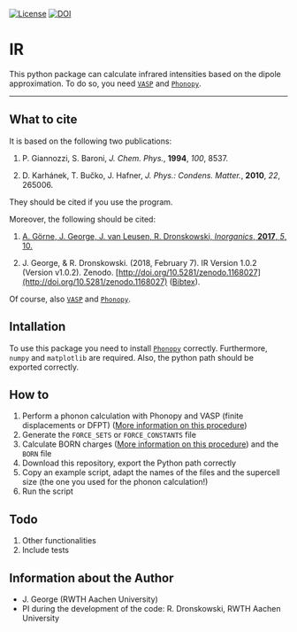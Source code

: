 [![License](https://img.shields.io/badge/License-BSD%203--Clause-blue.svg)](https://github.com/JaGeo/IR/blob/master/LICENSE) [![DOI](https://zenodo.org/badge/101991065.svg)](https://zenodo.org/badge/latestdoi/101991065)

# IR
This python package can calculate infrared intensities based on the dipole approximation. To do so, you need [```VASP```](https://www.vasp.at/) and [```Phonopy```](https://github.com/atztogo/phonopy). 
<hr></hr>

What to cite
------------
It is based on the following two publications: 

1. P. Giannozzi, S. Baroni, *J. Chem. Phys.*, **1994**, *100*, 8537. 

2. D. Karhánek, T. Bučko, J. Hafner, *J. Phys.: Condens. Matter.*, **2010**, *22*, 265006.


 
They should be cited if you use the program. 

Moreover, the following should be cited:
1.  [A. Görne, J. George, J. van Leusen, R. Dronskowski, *Inorganics*, **2017**, *5*, 10.](https://doi.org/10.3390/inorganics5010010) 

2. J. George, & R. Dronskowski. (2018, February 7). IR Version 1.0.2 (Version v1.0.2). Zenodo. [http://doi.org/10.5281/zenodo.1168027](http://doi.org/10.5281/zenodo.1168027)  ([Bibtex](https://zenodo.org/record/1168027/export/hx)). 

Of course, also [```VASP```](https://www.vasp.at/) and [```Phonopy```](https://github.com/atztogo/phonopy).

Intallation
-----------
To use this package you need to install [```Phonopy```](https://github.com/atztogo/phonopy) correctly. Furthermore, ```numpy``` and ```matplotlib``` are required. Also, the python path should be exported correctly.

How to
--------
1. Perform a phonon calculation with Phonopy and VASP (finite displacements or DFPT) ([More information on this procedure](https://atztogo.github.io/phonopy/procedure.html))
2. Generate the ```FORCE_SETS``` or ```FORCE_CONSTANTS``` file
3. Calculate BORN charges ([More information on this procedure](https://atztogo.github.io/phonopy/auxiliary-tools.html?highlight=born)) and the ```BORN``` file
4. Download this repository, export the Python path correctly
5. Copy an example script, adapt the names of the files and the supercell size (the one you used for the phonon calculation!)
6. Run the script


Todo
--------
1. Other functionalities
2. Include tests

Information about the Author
--------

- J. George (RWTH Aachen University)
- PI during the development of the code: R. Dronskowski, RWTH Aachen University

